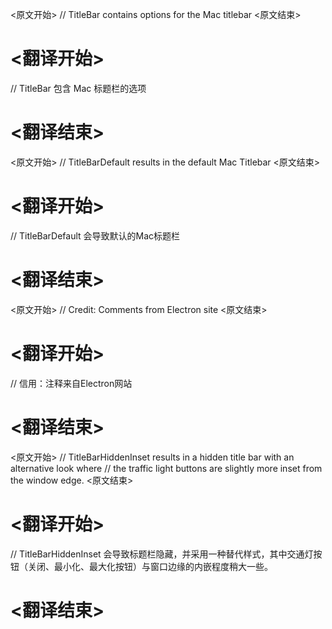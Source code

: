 
<原文开始>
// TitleBar contains options for the Mac titlebar
<原文结束>

# <翻译开始>
// TitleBar 包含 Mac 标题栏的选项
# <翻译结束>


<原文开始>
// TitleBarDefault results in the default Mac Titlebar
<原文结束>

# <翻译开始>
// TitleBarDefault 会导致默认的Mac标题栏
# <翻译结束>


<原文开始>
// Credit: Comments from Electron site
<原文结束>

# <翻译开始>
// 信用：注释来自Electron网站
# <翻译结束>


<原文开始>
// TitleBarHiddenInset results in a hidden title bar with an alternative look where
// the traffic light buttons are slightly more inset from the window edge.
<原文结束>

# <翻译开始>
// TitleBarHiddenInset 会导致标题栏隐藏，并采用一种替代样式，其中交通灯按钮（关闭、最小化、最大化按钮）与窗口边缘的内嵌程度稍大一些。
# <翻译结束>

